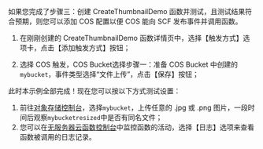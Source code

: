 如果您完成了步骤三：创建 CreateThumbnailDemo 函数并测试，且测试结果符合预期，则您可以添加 COS 配置以便 COS 能向 SCF 发布事件并调用函数。

1) 在刚刚创建的 CreateThumbnailDemo 函数详情页中，选择【触发方式】选项卡，点击【添加触发方式】按钮；

2) 选择 COS 触发，COS Bucket选择步骤一：准备 COS Bucket 中创建的`mybucket`，事件类型选择“文件上传”，点击【保存】按钮；


此时本示例全部完成！现在您可以按以下方式测试设置：

1. 前往[对象存储控制台](https://console.cloud.tencent.com/cos4/index)，选择`mybucket`，上传任意的 .jpg 或 .png 图片，一段时间后观察`mybucketresized`中是否有同名文件；
2. 您可以在[无服务器云函数控制台](https://console.cloud.tencent.com/scf)中监控函数的活动，选择【日志】选项来查看函数被调用的日志记录。
